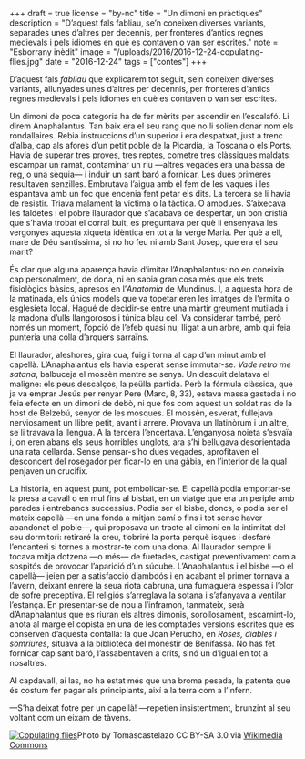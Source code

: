 +++
draft = true
license = "by-nc"
title = "Un dimoni en pràctiques"
description = "D’aquest fals fabliau, se’n coneixen diverses variants, separades unes d’altres per decennis, per fronteres d’antics regnes medievals i pels idiomes en què es contaven o van ser escrites."
note = "Esborrany inèdit"
image = "/uploads/2016/2016-12-24-copulating-flies.jpg"
date = "2016-12-24"
tags = ["contes"]
+++

D’aquest fals *fabliau* que explicarem tot seguit, se’n coneixen diverses variants, allunyades unes d’altres per decennis, per fronteres d’antics regnes medievals i pels idiomes en què es contaven o van ser escrites.

Un dimoni de poca categoria ha de fer mèrits per ascendir en l’escalafó. Li direm Anaphalantus. Tan baix era el seu rang que no li solien donar nom els rondallaires. Rebia instruccions d’un superior i era despatxat, just a trenc d’alba, cap als afores d’un petit poble de la Picardia, la Toscana o els Ports. Havia de superar tres proves, tres reptes, cometre tres clàssiques maldats: escampar un ramat, contaminar un riu —altres vegades era una bassa de reg, o una sèquia— i induir un sant baró a fornicar. Les dues primeres resultaven senzilles. Embrutava l’aigua amb el fem de les vaques i les espantava amb un foc que encenia fent petar els dits. La tercera se li havia de resistir. Triava malament la víctima o la tàctica. O ambdues. S’aixecava les faldetes i el pobre llaurador que s’acabava de despertar, un bon cristià que s’havia trobat el corral buit, es preguntava per què li ensenyava les vergonyes aquesta xiqueta idèntica en tot a la verge Maria. Per què a ell, mare de Déu santíssima, si no ho feu ni amb Sant Josep, que era el seu marit?

És clar que alguna aparença havia d’imitar l’Anaphalantus: no en coneixia cap personalment, de dona, ni en sabia gran cosa més que els trets fisiològics bàsics, apresos en l’*Anatomia* de Mundinus. I, a aquesta hora de la matinada, els únics models que va topetar eren les imatges de l’ermita o esglesieta local. Hagué de decidir-se entre una màrtir greument mutilada i la madona d’ulls llangorosos i túnica blau cel. Va considerar també, però només un moment, l’opció de l’efeb quasi nu, lligat a un arbre, amb qui feia punteria una colla d’arquers sarraïns.

El llaurador, aleshores, gira cua, fuig i torna al cap d’un minut amb el capellà. L’Anaphalantus els havia esperat sense immutar-se. *Vade retro me satana*, balbuceja el mossèn mentre se senya. Un descuit delatava el maligne: els peus descalços, la peülla partida. Però la fórmula clàssica, que ja va emprar Jesús per renyar Pere (Marc, 8, 33), estava massa gastada i no feia efecte en un dimoni de debò, ni que fos com aquest un soldat ras de la host de Belzebú, senyor de les mosques. El mossèn, esverat, fullejava nerviosament un llibre petit, avant i arrere. Provava un llatinòrum i un altre, se li travava la llengua. A la tercera l’encertava. L’enganyosa noieta s’esvaïa i, on eren abans els seus horribles unglots, ara s’hi bellugava desorientada una rata cellarda. Sense pensar-s’ho dues vegades, aprofitaven el desconcert del rosegador per ficar-lo en una gàbia, en l’interior de la qual penjaven un crucifix.

La història, en aquest punt, pot embolicar-se. El capellà podia emportar-se la presa a cavall o en mul fins al bisbat, en un viatge que era un periple amb parades i entrebancs successius. Podia ser el bisbe, doncs, o podia ser el mateix capellà —en una fonda a mitjan camí o fins i tot sense haver abandonat el poble—, qui proposava un tracte al dimoni en la intimitat del seu dormitori: retiraré la creu, t’obriré la porta perquè isques i desfaré l’encanteri si tornes a mostrar-te com una dona. Al llaurador sempre li tocava mitja dotzena —o més— de fuetades, castigat preventivament com a sospitós de provocar l’aparició d’un súcube. L’Anaphalantus i el bisbe —o el capellà— jeien per a satisfacció d’ambdós i en acabant el primer tornava a l’avern, deixant enrere la seua riota cabruna, una fumaguera espessa i l’olor de sofre preceptiva. El religiós s’arreglava la sotana i s’afanyava a ventilar l’estança. En presentar-se de nou a l’inframon, tanmateix, serà d’Anaphalantus que es riuran els altres dimonis, sorollosament, escarnint-lo, anota al marge el copista en una de les comptades versions escrites que es conserven d’aquesta contalla: la que Joan Perucho, en *Roses, diables i somriures*, situava a la biblioteca del monestir de Benifassà. No has fet fornicar cap sant baró, l’assabentaven a crits, sinó un d’igual en tot a nosaltres.

Al capdavall, ai las, no ha estat més que una broma pesada, la patenta que és costum fer pagar als principiants, així a la terra com a l’infern.

—S’ha deixat fotre per un capellà! —repetien insistentment, brunzint al seu voltant com un eixam de tàvens.

<a href="https://commons.wikimedia.org/wiki/File%3ACopulating_flies.jpg" title="By Tomascastelazo (Own work) [CC BY-SA 3.0 (http://creativecommons.org/licenses/by-sa/3.0)], via Wikimedia Commons"><img src="/uploads/2016/2016-12-24-copulating-flies.jpg" alt="Copulating flies" /></a>Photo by Tomascastelazo CC BY-SA 3.0 via <a href="https://commons.wikimedia.org/wiki/File%3ACopulating_flies.jpg" title="Copulating flies">Wikimedia Commons</a>